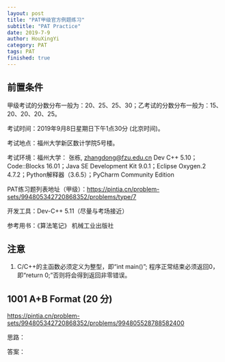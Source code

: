 ```yaml
---
layout: post
title: "PAT甲级官方例题练习"
subtitle: "PAT Practice"
date: 2019-7-9
author: HouXingYi
category: PAT
tags: PAT
finished: true
---
```


## 前置条件

甲级考试的分数分布一般为：20、25、25、30；乙考试的分数分布一般为：15、20、20、20、25。

考试时间：2019年9月8日星期日下午1点30分 (北京时间)。 

考试地点：福州大学新区数计学院5号楼。

考试环境：福州大学： 张栋, zhangdong@fzu.edu.cn
Dev C++ 5.10；Code::Blocks 16.01；Java SE Development Kit 9.0.1；Eclipse Oxygen.2 4.7.2；Python解释器（3.6.5）；PyCharm Community Edition

PAT练习题列表地址（甲级）：https://pintia.cn/problem-sets/994805342720868352/problems/type/7

开发工具：Dev-C++ 5.11（尽量与考场接近）

参考用书：《算法笔记》 机械工业出版社

## 注意

1. C/C++的主函数必须定义为整型，即“int main()”; 程序正常结束必须返回0，即“return 0;”否则将会得到返回非零错误。

## 1001 A+B Format (20 分)

https://pintia.cn/problem-sets/994805342720868352/problems/994805528788582400

思路：

答案：

```
```

## 

